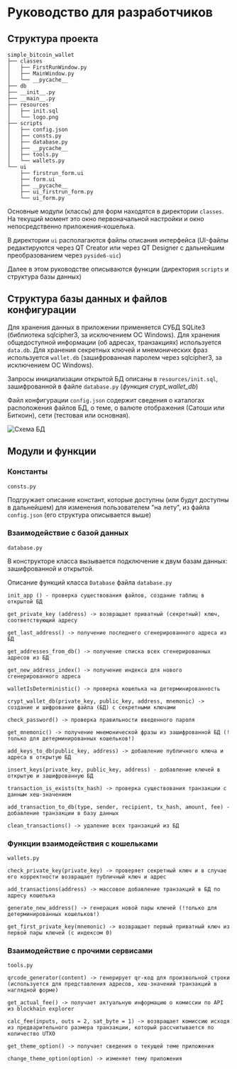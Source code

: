# Руководство для разработчиков

## Структура проекта
```
simple_bitcoin_wallet
├── classes
│   ├── FirstRunWindow.py
│   ├── MainWindow.py
│   └── __pycache__
├── db
├── __init__.py
├── __main__.py
├── resources
│   ├── init.sql
│   └── logo.png
├── scripts
│   ├── config.json
│   ├── consts.py
│   ├── database.py
│   ├── __pycache__
│   ├── tools.py
│   └── wallets.py
└── ui
    ├── firstrun_form.ui
    ├── form.ui
    ├── __pycache__
    ├── ui_firstrun_form.py
    └── ui_form.py
```

Основные модули (классы) для форм находятся в директории ``classes``. На текущий момент это окно первоначальной настройки и окно непосредственно приложения-кошелька.

В директории ``ui`` располагаются файлы описания интерфейса (UI-файлы редактируются через QT Creator или через QT Designer с дальнейшим преобразованием через ``pyside6-uic``)

Далее в этом руководстве описываются функции (директория ``scripts`` и структура базы данных)

## Структура базы данных и файлов конфигурации

Для хранения данных в приложении применяется СУБД SQLite3 (библиотека sqlcipher3, за исключением ОС Windows). Для хранения общедоступной информации (об адресах, транзакциях) используется ``data.db``. Для хранения секретных ключей и мнемонических фраз используется ``wallet.db`` (зашифрованная паролем через sqlcipher3, за исключением ОС Windows). 

Запросы инициализации открытой БД описаны в ``resources/init.sql``, зашифрованной в файле ``database.py`` (*функция crypt_wallet_db*)

Файл конфигурации ``config.json`` содержит сведения о каталогах расположения файлов БД, о теме, о валюте отображения (Сатоши или Биткоин), сети (тестовая или основная).

![Схема БД](https://i.imgur.com/e8JcJSx.png)



## Модули и функции

### Константы
``consts.py``

Подгружает описание констант, которые доступны (или будут доступны в дальнейшем) для изменения пользователем "на лету", из файла ``config.json`` (его структура описывается выше)

### Взаимодействие с базой данных

``database.py``

В конструкторе класса вызывается подключение к двум базам данных: зашифрованной и открытой.

Описание функций класса ``Database`` файла ``database.py``

```
init_app () - проверка существования файлов, создание таблиц в открытой БД

get_private_key (address) -> возвращает приватный (секретный) ключ, соответствующий адресу

get_last_address() -> получение последнего сгенерированного адреса из БД

get_addresses_from_db() -> получение списка всех сгенерированных адресов из БД

get_new_address_index() -> получение индекса для нового сгенерированного адреса

walletIsDeterministic() -> проверка кошелька на детерминированность

crypt_wallet_db(private_key, public_key, address, mnemonic) -> создание и шифрование файла (БД) с секретными ключами

check_password() -> проверка правильности введенного пароля

get_mnemonic() -> получение мнемонической фразы из зашифрованной БД (!только для детерминированных кошельков!)

add_keys_to_db(public_key, address) -> добавление публичного ключа и адреса в открытую БД

insert_keys(private_key, public_key, address) - добавление ключей в открытую и зашифрованную БД

transaction_is_exists(tx_hash) -> проверка существования транзакции с данным хеш-значением

add_transaction_to_db(type, sender, recipient, tx_hash, amount, fee) - добавление транзакции в базу данных

clean_transactions() -> удаление всех транзакций из БД
```
### Функции взаимодействия с кошельками

``wallets.py``

```
check_private_key(private_key) -> проверяет секретный ключ и в случае его корректности возвращает публичный ключ и адрес

add_transactions(address) -> массовое добавление транзакций в БД по адресу кошелька

generate_new_address() -> генерация новой пары ключей (!только для детерминированных кошельков!)

get_first_private_key(mnemonic) -> возвращает первый приватный ключ из первой пары ключей (с индексом 0)
```


### Взаимодействие с прочими сервисами

``tools.py``

```
qrcode_generator(content) -> генерирует qr-код для произвольной строки (используется для представления адресов, хеш-значений транзакций в наглядной форме)

get_actual_fee() -> получает актуальную информацию о комиссии по API из blockhain explorer

calc_fee(inputs, outs = 2, sat_byte = 1) -> возвращает комиссию исходя из предварительного размера транзакции, который рассчитывается по количество UTXO

get_theme_option() -> получает сведения о текущей теме приложения

change_theme_option(option) -> изменяет тему приложения
```
